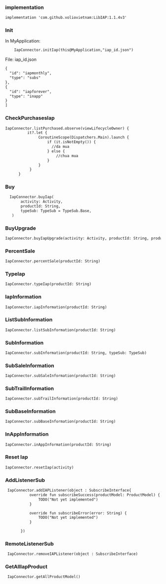 ### implementation
```xml
implementation 'com.github.voliovietnam:LibIAP:1.1.4v3'
```

### Init
In MyApplication:
 ```xml
     IapConnector.initIap(this@MyApplication,"iap_id.json")
 ```
File: iap_id.json
 ```xml
 {
   "id": "iapmonthly",
   "type": "subs"
 },
 {
   "id": "iapforever",
   "type": "inapp"
 }
]
```

### CheckPurchasesIap
 ```xml
IapConnector.listPurchased.observe(viewLifecycleOwner) {
           it?.let {
                CoroutineScope(Dispatchers.Main).launch {
                    if (it.isNotEmpty()) {
                      //da mua
                    } else {
                        //chua mua
                    }
                }
            }
       }
```

### Buy
 ```xml
   IapConnector.buyIap(
        activity: Activity,
        productId: String,
        typeSub: TypeSub = TypeSub.Base,
    ) 
```

### BuyUpgrade
 ```xml
IapConnector.buyIapUpgrade(activity: Activity, productId: String, productIdOlder: String)
```

### PercentSale
 ```xml
 IapConnector.percentSale(productId: String)
```

### TypeIap
 ```xml
 IapConnector.typeIap(productId: String)
```

### IapInformation
 ```xml
 IapConnector.iapInformation(productId: String)
```

### ListSubInformation
 ```xml
 IapConnector.listSubInformation(productId: String)
```

### SubInformation
 ```xml
 IapConnector.subInformation(productId: String, typeSub: TypeSub)
```

### SubSaleInformation
 ```xml
 IapConnector.subSaleInformation(productId: String)
```

### SubTrailInformation
 ```xml
 IapConnector.subTrailInformation(productId: String)
```

### SubBaseInformation
 ```xml
 IapConnector.subBaseInformation(productId: String)
```

### InAppInformation
 ```xml
 IapConnector.inAppInformation(productId: String)
```

### Reset Iap
 ```xml
IapConnector.resetIap(activity)
```

### AddListenerSub 
 ```xml
  IapConnector.addIAPListener(object : SubscribeInterface{
            override fun subscribeSuccess(productModel: ProductModel) {
                TODO("Not yet implemented")
            }

            override fun subscribeError(error: String) {
                TODO("Not yet implemented")
            }

        })

```
### RemoteListenerSub
```xml
 IapConnector.removeIAPListener(object : SubscribeInterface)
 ```
 
### GetAllIapProduct
```xml
 IapConnector.getAllProductModel()
```
